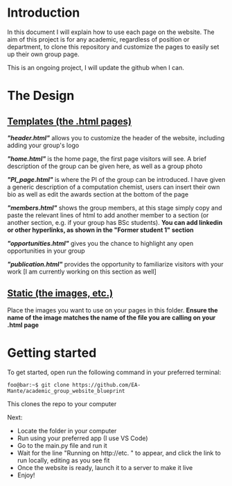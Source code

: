 # Introduction

In this document I will explain how to use each page on the website. The aim of this project is for any academic, regardless of position or department, to clone this repository and customize the pages to easily set up their own group page.

This is an ongoing project, I will update the github when I can.

# The Design

## <ins>Templates (the .html pages)</ins>

**_"header.html"_** allows you to customize the header of the website, including adding your group's logo

**_"home.html"_** is the home page, the first page visitors will see. A brief description of the group can be given here, as well as a group photo

**_"PI_page.html"_** is where the PI of the group can be introduced. I have given a generic description of a computation chemist, users can insert their own bio as well as edit the awards section at the bottom of the page

**_"members.html"_** shows the group members, at this stage simply copy and paste the relevant lines of html to add another member to a section (or another section, e.g. if your group has BSc students). **You can add linkedin or other hyperlinks, as shown in the "Former student 1" section**

**_"opportunities.html"_** gives you the chance to highlight any open opportunities in your group

**_"publication.html"_** provides the opportunity to familiarize visitors with your work [I am currently working on this section as well]

## <ins>Static (the images, etc.)</ins>

Place the images you want to use on your pages in this folder. **Ensure the name of the image matches the name of the file you are calling on your .html page**

# Getting started

To get started, open run the following command in your preferred terminal:

```console
foo@bar:~$ git clone https://github.com/EA-Mante/academic_group_website_blueprint
```

This clones the repo to your computer

Next:
* Locate the folder in your computer
* Run using your preferred app (I use VS Code)
* Go to the main.py file and run it
* Wait for the line "Running on http://etc. " to appear, and click the link to run locally, editing as you see fit
* Once the website is ready, launch it to a server to make it live
* Enjoy!
